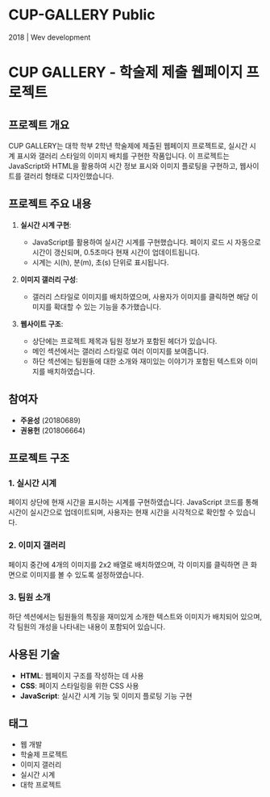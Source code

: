 # CUP-GALLERY Public
2018 | Wev development

# CUP GALLERY - 학술제 제출 웹페이지 프로젝트

## 프로젝트 개요

CUP GALLERY는 대학 학부 2학년 학술제에 제출된 웹페이지 프로젝트로, 실시간 시계 표시와 갤러리 스타일의 이미지 배치를 구현한 작품입니다. 이 프로젝트는 JavaScript와 HTML을 활용하여 시간 정보 표시와 이미지 플로팅을 구현하고, 웹사이트를 갤러리 형태로 디자인했습니다.

## 프로젝트 주요 내용

1. **실시간 시계 구현**:
   - JavaScript를 활용하여 실시간 시계를 구현했습니다. 페이지 로드 시 자동으로 시간이 갱신되며, 0.5초마다 현재 시간이 업데이트됩니다.
   - 시계는 시(h), 분(m), 초(s) 단위로 표시됩니다.

2. **이미지 갤러리 구성**:
   - 갤러리 스타일로 이미지를 배치하였으며, 사용자가 이미지를 클릭하면 해당 이미지를 확대할 수 있는 기능을 추가했습니다.

3. **웹사이트 구조**:
   - 상단에는 프로젝트 제목과 팀원 정보가 포함된 헤더가 있습니다.
   - 메인 섹션에서는 갤러리 스타일로 여러 이미지를 보여줍니다.
   - 하단 섹션에는 팀원들에 대한 소개와 재미있는 이야기가 포함된 텍스트와 이미지를 배치하였습니다.

## 참여자

- **주윤성** (20180689)
- **권용헌** (201806664)

## 프로젝트 구조

### 1. 실시간 시계
페이지 상단에 현재 시간을 표시하는 시계를 구현하였습니다. JavaScript 코드를 통해 시간이 실시간으로 업데이트되며, 사용자는 현재 시간을 시각적으로 확인할 수 있습니다.

### 2. 이미지 갤러리
페이지 중간에 4개의 이미지를 2x2 배열로 배치하였으며, 각 이미지를 클릭하면 큰 화면으로 이미지를 볼 수 있도록 설정하였습니다.

### 3. 팀원 소개
하단 섹션에서는 팀원들의 특징을 재미있게 소개한 텍스트와 이미지가 배치되어 있으며, 각 팀원의 개성을 나타내는 내용이 포함되어 있습니다.

## 사용된 기술

- **HTML**: 웹페이지 구조를 작성하는 데 사용
- **CSS**: 페이지 스타일링을 위한 CSS 사용
- **JavaScript**: 실시간 시계 기능 및 이미지 플로팅 기능 구현

## 태그

- 웹 개발
- 학술제 프로젝트
- 이미지 갤러리
- 실시간 시계
- 대학 프로젝트
